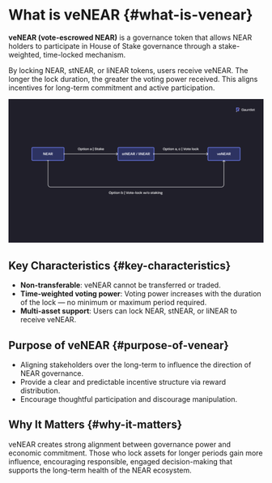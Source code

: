 # What is veNEAR {#what-is-venear}

**veNEAR (vote-escrowed NEAR)** is a governance token that allows NEAR holders to participate in House of Stake governance through a stake-weighted, time-locked mechanism.

By locking NEAR, stNEAR, or liNEAR tokens, users receive veNEAR. The longer the lock duration, the greater the voting power received. This aligns incentives for long-term commitment and active participation.

![veNEAR Flow](assets/venear-flow.png)

## Key Characteristics {#key-characteristics}

- **Non-transferable**: veNEAR cannot be transferred or traded.
- **Time-weighted voting power**: Voting power increases with the duration of the lock — no minimum or maximum period required.
- **Multi-asset support**: Users can lock NEAR, stNEAR, or liNEAR to receive veNEAR.

## Purpose of veNEAR {#purpose-of-venear}

- Aligning stakeholders over the long-term to influence the direction of NEAR governance.
- Provide a clear and predictable incentive structure via reward distribution.
- Encourage thoughtful participation and discourage manipulation.

## Why It Matters {#why-it-matters}

veNEAR creates strong alignment between governance power and economic commitment. Those who lock assets for longer periods gain more influence, encouraging responsible, engaged decision-making that supports the long-term health of the NEAR ecosystem.

